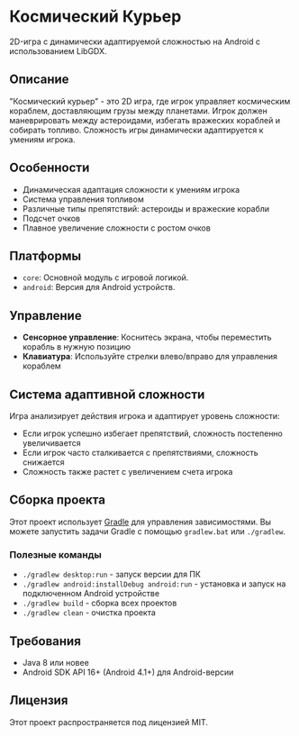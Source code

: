# Космический Курьер

2D-игра с динамически адаптируемой сложностью на Android с использованием LibGDX.

## Описание

"Космический курьер" - это 2D игра, где игрок управляет космическим кораблем, доставляющим грузы между планетами. Игрок должен маневрировать между астероидами, избегать вражеских кораблей и собирать топливо. Сложность игры динамически адаптируется к умениям игрока.

## Особенности

- Динамическая адаптация сложности к умениям игрока
- Система управления топливом
- Различные типы препятствий: астероиды и вражеские корабли
- Подсчет очков
- Плавное увеличение сложности с ростом очков

## Платформы

- `core`: Основной модуль с игровой логикой.
- `android`: Версия для Android устройств.

## Управление

- **Сенсорное управление**: Коснитесь экрана, чтобы переместить корабль в нужную позицию
- **Клавиатура**: Используйте стрелки влево/вправо для управления кораблем

## Система адаптивной сложности

Игра анализирует действия игрока и адаптирует уровень сложности:
- Если игрок успешно избегает препятствий, сложность постепенно увеличивается
- Если игрок часто сталкивается с препятствиями, сложность снижается
- Сложность также растет с увеличением счета игрока

## Сборка проекта

Этот проект использует [Gradle](https://gradle.org/) для управления зависимостями.
Вы можете запустить задачи Gradle с помощью `gradlew.bat` или `./gradlew`.

### Полезные команды

- `./gradlew desktop:run` - запуск версии для ПК
- `./gradlew android:installDebug android:run` - установка и запуск на подключенном Android устройстве
- `./gradlew build` - сборка всех проектов
- `./gradlew clean` - очистка проекта

## Требования

- Java 8 или новее
- Android SDK API 16+ (Android 4.1+) для Android-версии

## Лицензия

Этот проект распространяется под лицензией MIT.
